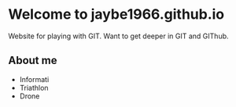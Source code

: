 # Welcome to jaybe1966.github.io

Website for playing with GIT. Want to get deeper in GIT and GIThub.

## About me

* Informati
* Triathlon
* Drone
